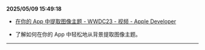 
**2025/05/09 15:49:18**

- [在你的 App 中提取图像主题 - WWDC23 - 视频 - Apple Developer](https://developer.apple.com/cn/videos/play/wwdc2023/10176/)

- 了解如何在你的 App 中轻松地从背景提取图像主题。


---

